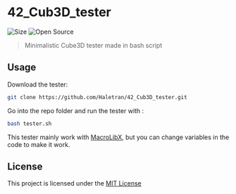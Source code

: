 # 42_Cub3D_tester

![Size](https://img.shields.io/github/repo-size/Haletran/42_Cub3D_tester)
![Open Source](https://badges.frapsoft.com/os/v2/open-source.svg?v=103)

>Minimalistic Cube3D tester made in bash script

## Usage

Download the tester:
```bash
git clone https://github.com/Haletran/42_Cub3D_tester.git
```

Go into the repo folder and run the tester with :
```bash
bash tester.sh
```

This tester mainly work with [MacroLibX](https://macrolibx.kbz8.me./), but you can
change variables in the code to make it work.

## License

This project is licensed under the [MIT License](LICENSE)
